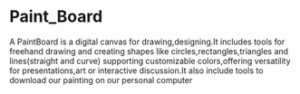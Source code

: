 # Paint_Board
A PaintBoard is a digital canvas for drawing,designing.It includes tools for freehand drawing and creating shapes like circles,rectangles,triangles and lines(straight and curve) supporting customizable colors,offering versatility for presentations,art or interactive discussion.It also include tools to download our painting on our personal computer

